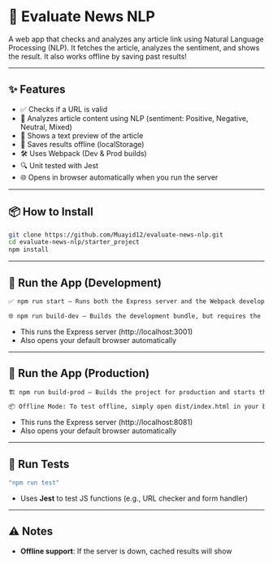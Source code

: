 # 📰 Evaluate News NLP

A web app that checks and analyzes any article link using Natural Language Processing (NLP). It fetches the article, analyzes the sentiment, and shows the result. It also works offline by saving past results!

---

## ✨ Features

- ✅ Checks if a URL is valid
- 🧠 Analyzes article content using NLP (sentiment: Positive, Negative, Neutral, Mixed)
- 🧾 Shows a text preview of the article
- 💾 Saves results offline (localStorage)
- 🛠 Uses Webpack (Dev & Prod builds)
- 🔍 Unit tested with Jest
- 🌐 Opens in browser automatically when you run the server

---

## 📦 How to Install

```bash
git clone https://github.com/Muayid12/evaluate-news-nlp.git
cd evaluate-news-nlp/starter_project
npm install
```

---

## 🚀 Run the App (Development)

```bash
✅ npm run start — Runs both the Express server and the Webpack development server together.

🌐 npm run build-dev — Builds the development bundle, but requires the Express server to be running for full functionality.
```

- This runs the Express server (http://localhost:3001)
- Also opens your default browser automatically

---

## 🚀 Run the App (Production)

```bash
🏗️ npm run build-prod — Builds the project for production and starts the Express server.

📦 Offline Mode: To test offline, simply open dist/index.html in your browser (after the build is complete).
```

- This runs the Express server (http://localhost:8081)
- Also opens your default browser automatically

---

## 🧪 Run Tests

```bash
"npm run test"  
```

- Uses **Jest** to test JS functions (e.g., URL checker and form handler)

---


## ⚠️ Notes
- **Offline support**: If the server is down, cached results will show

